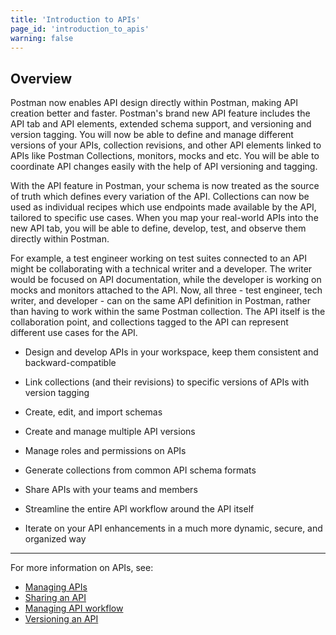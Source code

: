 ```yaml
---
title: 'Introduction to APIs'
page_id: 'introduction_to_apis'
warning: false
---
```


## Overview

Postman now enables API design directly within Postman, making API creation better and faster. Postman's brand new API feature includes the API tab and API elements, extended schema support, and versioning and version tagging. You will now be able to define and manage different versions of your APIs, collection revisions, and other API elements linked to APIs like Postman Collections, monitors, mocks and etc. You will be able to coordinate API changes easily with the help of API versioning and tagging.

With the API feature in Postman, your schema is now treated as the source of truth which defines every variation of the API. Collections can now be used as individual recipes which use endpoints made available by the API, tailored to specific use cases. When you map your real-world APIs into the new API tab, you will be able to define, develop, test, and observe them directly within Postman.

For example, a test engineer working on test suites connected to an API might be collaborating with a technical writer and a developer. The writer would be focused on API documentation, while the developer is working on mocks and monitors attached to the API. Now, all three - test engineer, tech writer, and developer - can on the same API definition in Postman, rather than having to work within the same Postman collection. The API itself is the collaboration point, and collections tagged to the API can represent different use cases for the API.

* Design and develop APIs in your workspace, keep them consistent and backward-compatible

* Link collections (and their revisions) to specific versions of APIs with version tagging

* Create, edit, and import schemas

* Create and manage multiple API versions

* Manage roles and permissions on APIs

* Generate collections from common API schema formats

* Share APIs with your teams and members

* Streamline the entire API workflow around the API itself

* Iterate on your API enhancements in a much more dynamic, secure, and organized way

---
For more information on APIs, see:

* [Managing APIs](/docs/postman/design_and_develop_apis/managing_apis/)
* [Sharing an API](/docs/postman/design_and_develop_apis/sharing_apis/)
* [Managing API workflow](/docs/v6/postman/design_and_develop_apis/the_api_workflow)
* [Versioning an API](/docs/postman/design_and_develop_apis/versioning_an_api/)
